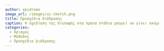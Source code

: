 ```yaml
---
author: epidrome
image_url: /images/ui-sketch.png
title: Προσχέδια διάδρασης 
caption: Η σχεδίαση της διεπαφής στα πρώτα στάδια μπορεί να γίνει ακόμη και στο χαρτί, αν και υπάρχουν ψηφιακά εργαλεία που διευκολύνουν την παραγωγή των αντίστοιχων διαγραμμάτων.
categories:
  - Ορισμός
  - Μέθοδος
  - Προσχέδια Διάδρασης
---
```

